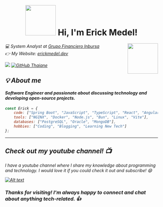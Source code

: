 <div align="center">
    <h1>
        <img src="https://media0.giphy.com/media/v1.Y2lkPTc5MGI3NjExYmc1bHRhaHUzcWdsdWE0cHQ1aWxhaTRpNGExa201bXo1bHR2ZzBmMSZlcD12MV9pbnRlcm5hbF9naWZfYnlfaWQmY3Q9Zw/2IudUHdI075HL02Pkk/giphy.gif" width="100"/> Hi, I'm Erick Medel!
    </h1>
</div>


<img align='right' src="https://erickmedel.dev/_astro/erickmedel.BmQPvJel.webp" width="100"> 

<p><em>💻 System Analyst at <a href="https://www.inbursa.com/">Grupo Financiero Inbursa</a> </br>
👉 My Website: <a href="https://erickmedel.dev/">erickmedel.dev</a>


![](https://komarev.com/ghpvc/?username=ErickDevv) [![GitHub Thaiane](https://img.shields.io/github/followers/erickdevv?label=follow&style=social)](https://github.com/ErickDevv)

<h2> 💡 About me </h2>

#### Software Engineer and passionate about discussing technology and developing open-source projects.


```javascript
const Erick = {
    code: ["Spring Boot", "JavaScript", "TypeScript", "React", "Angular"],
    tools: ["NGINX", "Docker", "Node.js", "Bun", "Linux", "Vite"],
    databases: ["PostgreSQL", "Oracle", "MongoDB"],
    hobbies: ["Coding", "Blogging", "Learning New Tech"]
};
```
---

## Check out my youtube channel! 📺
I have a youtube channel where I share my knowledge about programming and technology. I would love it if you could check it out and subscribe! 😄

[![Alt text](https://img.youtube.com/vi/-62bSW7oCSA/0.jpg)](https://www.youtube.com/watch?v=-62bSW7oCSA)

<h3>Thanks for visiting! I'm always happy to connect and chat about anything tech-related. 👍</h3>
